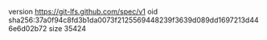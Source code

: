 version https://git-lfs.github.com/spec/v1
oid sha256:37a0f94c8fd3b1da0073f2125569448239f3639d089dd1697213d446e6d02b72
size 35424

